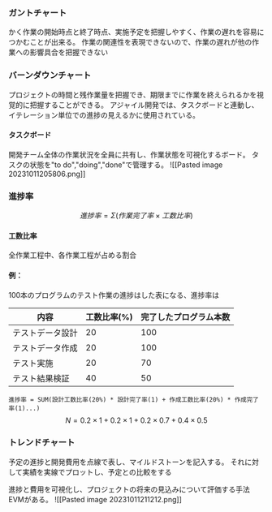 ### ガントチャート
かく作業の開始時点と終了時点、実施予定を把握しやすく、作業の遅れを容易につかむことが出来る。
作業の関連性を表現できないので、作業の遅れが他の作業への影響具合を把握できない

### バーンダウンチャート
プロジェクトの時間と残作業量を把握でき、期限までに作業を終えられるかを視覚的に把握することができる。
アジャイル開発では、タスクボードと連動し、イテレーション単位での進捗の見えるかに使用されている。
#### タスクボード
開発チーム全体の作業状況を全員に共有し、作業状態を可視化するボード。
タスクの状態を"to do","doing","done"で管理する。
![[Pasted image 20231011205806.png]]

### 進捗率
$$進捗率=\Sigma(作業完了率\times 工数比率)$$
#### 工数比率
全作業工程中、各作業工程が占める割合

#### 例：
100本のプログラムのテスト作業の進捗はした表になる、進捗率は

| 内容             | 工数比率(%) | 完了したプログラム本数 |
| ---------------- | ----------- | ---------------------- |
| テストデータ設計 | 20          | 100                    |
| テストデータ作成 | 20          | 100                    |
| テスト実施       | 20          | 70                     |
| テスト結果検証   | 40          | 50                     | 

`進捗率 = SUM(設計工数比率(20%) * 設計完了率(1) + 作成工数比率(20%) * 作成完了率(1)...)`
$$N=0.2\times 1 + 0.2 \times 1 +0.2\times 0.7 + 0.4 \times 0.5$$

### トレンドチャート
予定の進捗と開発費用を点線で表し、マイルドストーンを記入する。
それに対して実績を実線でプロットし、予定との比較をする

進捗と費用を可視化し、プロジェクトの将来の見込みについて評価する手法EVMがある。
![[Pasted image 20231011211212.png]]